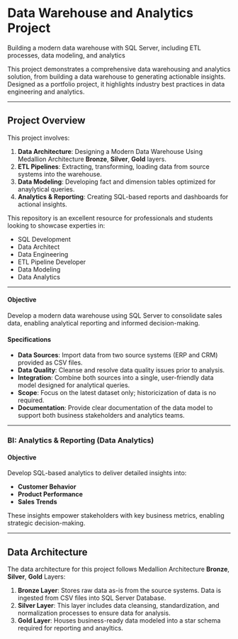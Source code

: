 # Data Warehouse and Analytics Project
Building a modern data warehouse with SQL Server, including ETL processes, data modeling, and analytics

This project demonstrates a comprehensive data warehousing and analytics solution, from building a data warehouse to generating actionable insights. Designed as a portfolio project, it highlights industry best practices in data engineering and analytics.

---
## Project Overview
This project involves:
1. **Data Architecture**: Designing a Modern Data Warehouse Using Medallion Architecture **Bronze**, **Silver**, **Gold** layers.
2. **ETL Pipelines**: Extracting, transforming, loading data from source systems into the warehouse.
3. **Data Modeling**: Developing fact and dimension tables optimized for anaylytical queries.
4. **Analytics & Reporting**: Creating SQL-based reports and dashboards for actional insights.

This repository is an excellent resource for professionals and students looking to showcase experties in:
* SQL Development
* Data Architect
* Data Engineering
* ETL Pipeline Developer
* Data Modeling
* Data Analytics
---
#### Objective
Develop a modern data warehouse using SQL Server to consolidate sales data, enabling analytical reporting and informed decision-making.

#### Specifications
- **Data Sources**: Import data from two source systems (ERP and CRM) provided as CSV files.
- **Data Quality**: Cleanse and resolve data quality issues prior to analysis.
- **Integration**: Combine both sources into a single, user-friendly data model designed for analytical queries.
- **Scope**: Focus on the latest dataset only; historicization of data is no required.
- **Documentation**: Provide clear documentation of the data model to support both business stakeholders and analytics teams.

---

### BI: Analytics & Reporting (Data Analytics)

#### Objective
Develop SQL-based analytics to deliver detailed insights into:
- **Customer Behavior**
- **Product Performance**
- **Sales Trends**

These insights empower stakeholders with key business metrics, enabling strategic decision-making.

---
## Data Architecture
The data architecture for this project follows Medallion Architecture **Bronze**, **Silver**, **Gold** Layers:
  1. **Bronze Layer**: Stores raw data as-is from the source systems. Data is ingested from CSV files into SQL Server Database.
  2. **Silver Layer**: This layer includes data cleansing, standardization, and normalization processes to ensure data for analysis.
  3. **Gold Layer**: Houses business-ready data modeled into a star schema required for reporting and anayltics.
